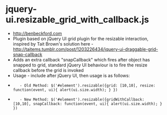 jquery-ui.resizable_grid_with_callback.js
=========================================

* http://benbeckford.com
* Plugin based on jQuery UI grid plugin for the resizable interaction, inspired by Tait Brown's solution here - http://taitems.tumblr.com/post/1203226434/jquery-ui-draggable-grid-snap-callback
* Adds an extra callback "snapCallback" which fires after object has snapped to grid, standard jQuery UI behaviour is to fire the resize callback before the grid is invoked
* Usage - include after jQuery UI, then usage is as follows:
*        - Old Method: $('#element').resizable({grid: [10,10], resize: function(event, ui){ alert(ui.size.width); } })
*        - New Method: $('#element').resizable({gridWithCallback: [10,10], snapCallback: function(event, ui){ alert(ui.size.width); } })
